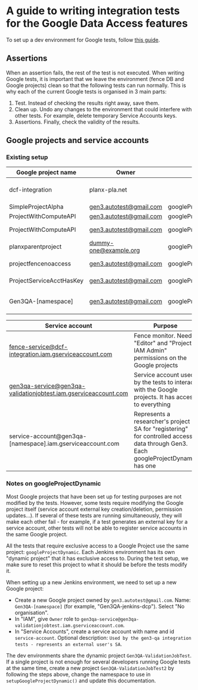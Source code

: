 # A guide to writing integration tests for the Google Data Access features

To set up a dev environment for Google tests, follow [this guide](https://github.com/uc-cdis/cdis-wiki/blob/master/dev/gen3/guides/gen3qa-dev-env.md#fence-configuration-for-google-tests).

## Assertions

When an assertion fails, the rest of the test is not executed. When writing Google tests, it is important that we leave the environment (fence DB and Google projects) clean so that the following tests can run normally. This is why each of the current Google tests is organised in 3 main parts:
1. Test. Instead of checking the results right away, save them.
2. Clean up. Undo any changes to the environment that could interfere with other tests. For example, delete temporary Service Accounts keys.
3. Assertions. Finally, check the validity of the results.

## Google projects and service accounts

### Existing setup

| Google project name      | Owner                   | Reference in the tests              | Purpose |
|--------------------------|-------------------------|-------------------------------------|---------|
| dcf-integration          | planx-pla.net           |                                     | Owns buckets dcf-integration-qa and dcf-integration-test |
| SimpleProjectAlpha       | gen3.autotest@gmail.com | googleProjectA                      | Valid project |
| ProjectWithComputeAPI    | gen3.autotest@gmail.com | googleProjectWithComputeServiceAcct | Valid project |
| ProjectWithComputeAPI    | gen3.autotest@gmail.com | googleProjectWithInvalidServiceAcct | Used to test invalid SA registration |
| planxparentproject       | dummy-one@example.org | googleProjectWithParentOrg          | Used to test invalid SA registration |
| projectfencenoaccess     | gen3.autotest@gmail.com | googleProjectFenceNotRegistered     | Used to test invalid SA registration |
| ProjectServiceAcctHasKey | gen3.autotest@gmail.com | googleProjectServiceAcctHasKey      | Used to test invalid SA registration |
| Gen3QA-[namespace]       | gen3.autotest@gmail.com | googleProjectDynamic                | See "Notes on googleProjectDynamic" section |

| Service account                                                 | Purpose |
|-----------------------------------------------------------------|---------|
| fence-service@dcf-integration.iam.gserviceaccount.com           | Fence monitor. Needs "Editor" and "Project IAM Admin" permissions on the Google projects |
| gen3qa-service@gen3qa-validationjobtest.iam.gserviceaccount.com | Service account used by the tests to interact with the Google projects. It has access to everything |
| service-account@gen3qa-[namespace].iam.gserviceaccount.com      | Represents a researcher's project SA for "registering" for controlled access data through Gen3. Each googleProjectDynamic has one |

### Notes on googleProjectDynamic

Most Google projects that have been set up for testing purposes are not modified by the tests.  However, some tests require modifying the Google project itself (service account external key creation/deletion, permission updates...). If several of these tests are running simultaneously, they will make each other fail - for example, if a test generates an external key for a service account, other tests will not be able to register service accounts in the same Google project.

All the tests that require exclusive access to a Google Project use the same project: `googleProjectDynamic`. Each Jenkins environment has its own "dynamic project" that it has exclusive access to. During the test setup, we make sure to reset this project to what it should be before the tests modify it.

When setting up a new Jenkins environment, we need to set up a new Google project:
* Create a new Google project owned by `gen3.autotest@gmail.com`. Name: `Gen3QA-[namespace]` (for example, "Gen3QA-jenkins-dcp"). Select "No organisation".
* In "IAM", give `Owner` role to `gen3qa-service@gen3qa-validationjobtest.iam.gserviceaccount.com`.
* In "Service Accounts", create a service account with name and id `service-account`. Optional description: `Used by the gen3-qa integration tests - represents an external user's SA`.

The dev environments share the dynamic project `Gen3QA-ValidationJobTest`. If a single project is not enough for several developers running Google tests at the same time, create a new project `Gen3QA-ValidationJobTest2` by following the steps above, change the namespace to use in `setupGoogleProjectDynamic()` and update this documentation.
